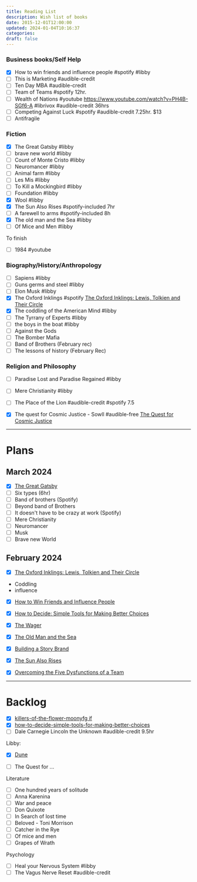 ```yaml
---
title: Reading List
description: Wish list of books
date: 2015-12-01T12:00:00
updated: 2024-01-04T10:16:37
categories: 
draft: false
---
```

### Business books/Self Help

- [x] How to win friends and influence people #spotify #libby  
- [ ] This is Marketing #audible-credit 
- [ ] Ten Day MBA #audible-credit 
- [ ] Team of Teams #spotify 12hr.
- [ ] Wealth of Nations #youtube https://www.youtube.com/watch?v=PH4B-SGf6-A #librivox #audible-credit 36hrs
- [ ] Competing Against Luck #spotify #audible-credit 7.25hr. $13
- [ ] Antifragile

### Fiction

- [x] The Great Gatsby #libby 
- [ ] brave new world #libby
- [ ] Count of Monte Cristo #libby
- [ ] Neuromancer #libby 
- [ ] Animal farm #libby 
- [ ] Les Mis #libby 
- [ ] To Kill a Mockingbird #libby 
- [ ] Foundation #libby 
- [x] Wool #libby 
- [x] The Sun Also Rises #spotify-included 7hr
- [ ] A farewell to arms #spotify-included  8h
- [x] The old man and the Sea #libby 
- [ ] Of Mice and Men #libby 

To finish

- [ ] 1984 #youtube

### Biography/History/Anthropology

- [ ] Sapiens #libby
- [ ] Guns germs and steel #libby 
- [ ] Elon Musk #libby 
- [x] The Oxford Inklings #spotify [The Oxford Inklings: Lewis, Tolkien and Their Circle](../book-review/the-oxford-inklings-lewis-tolkien-and-their-circle.md)
- [x] The coddling of the American Mind #libby 
- [ ] The Tyrrany of Experts #libby 
- [ ] the boys in the boat #libby 
- [ ] Against the Gods
- [ ] The Bomber Mafia
- [ ] Band of Brothers (February rec)
- [ ] The lessons of history (February Rec)

### Religion and Philosophy
- [ ] Paradise Lost and Paradise Regained #libby 
- [ ] Mere Christianity #libby 
- [ ] The Place of the Lion #audible-credit #spotify 7.5
- [x] The quest for Cosmic Justice - Sowll #audible-free [The Quest for Cosmic Justice](../book-review/the-quest-for-cosmic-justice.md)





***
# Plans

## March 2024
- [x] [The Great Gatsby](../book-review/the-great-gatsby.md)
- [ ] Six types (6hr)
- [ ] Band of brothers (Spotify)
- [ ] Beyond band of Brothers
- [ ] It doesn't have to be crazy at work (Spotify)
- [ ] Mere Christianity
- [ ] Neuromancer
- [ ] Musk
- [ ] Brave new World

## February 2024

- [x] [The Oxford Inklings: Lewis, Tolkien and Their Circle](../book-review/the-oxford-inklings-lewis-tolkien-and-their-circle.md)
- Coddling
- influence 
- [x] [How to Win Friends and Influence People](../book-review/how-to-win-friends-and-influence-people.md) 
- [x] [How to Decide: Simple Tools for Making Better Choices](../book-review/how-to-decide-simple-tools-for-making-better-choices.md)
- [x] [The Wager](../book-review/the-wager.md)
- [x] [The Old Man and the Sea](../book-review/the-old-man-and-the-sea.md)
- [x] [Building a Story Brand](../book-review/building-a-story-brand.md)
- [x] [The Sun Also Rises](../book-review/the-sun-also-rises.md)
- [x] [Overcoming the Five Dysfunctions of a Team](../book-review/overcoming-the-five-dysfunctions-of-a-team.md)


***
# Backlog

- [x] [killers-of-the-flower-moonyfg if](book-review/killers-of-the-flower-moonyfg%20if.md)
- [x] [how-to-decide-simple-tools-for-making-better-choices](book-review/how-to-decide-simple-tools-for-making-better-choices.md)
- [ ] Dale Carnegie Lincoln the Unknown #audible-credit 9.5hr

Libby:

- [x] [Dune](../book-review/dune.md)

- [ ] The Quest for ...

Literature

- [ ] One hundred years of solitude
- [ ] Anna Karenina
- [ ] War and peace
- [ ] Don Quixote
- [ ] In Search of lost time
- [ ] Beloved - Toni Morrison
- [ ] Catcher in the Rye
- [ ] Of mice and men
- [ ] Grapes of Wrath

Psychology 
- [ ] Heal your Nervous System #libby 
- [ ] The Vagus Nerve Reset #audible-credit 